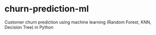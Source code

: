 # churn-prediction-ml
Customer churn prediction using machine learning (Random Forest, KNN, Decision Tree) in Python
